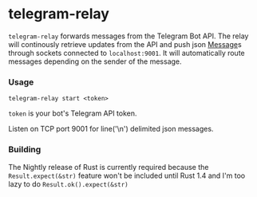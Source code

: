 # telegram-relay

`telegram-relay` forwards messages from the Telegram Bot API.
The relay will continously retrieve updates from the API and push json [Message](https://core.telegram.org/bots/api#message)s through sockets connected to
`localhost:9001`. It will automatically route messages depending on the sender of the message.

### Usage

`telegram-relay start <token>`

`token` is your bot's Telegram API token.

Listen on TCP port 9001 for line('\n') delimited json messages.

### Building

The Nightly release of Rust is currently required because the `Result.expect(&str)`
feature won't be included until Rust 1.4 and I'm too lazy to do `Result.ok().expect(&str)`
